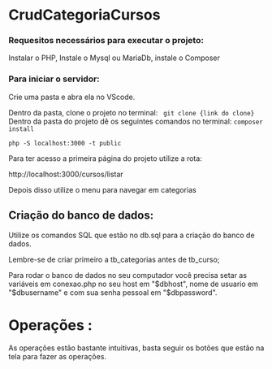# CrudCategoriaCursos


### Requesitos necessários para executar o projeto:
Instalar o PHP,
Instale o Mysql ou MariaDb,
instale o Composer

### Para iniciar o servidor:
Crie uma pasta e abra ela no VScode.

Dentro da pasta, clone o projeto no terminal:
` git clone {link do clone}`
Dentro da pasta do projeto dê os seguintes comandos no terminal:
`composer install`

`php -S localhost:3000 -t public` 

Para ter acesso a primeira página do projeto utilize a rota:

http://localhost:3000/cursos/listar

Depois disso utilize o menu para navegar em categorias



## Criação do banco de dados:
Utilize os comandos SQL que estão no db.sql para a criação do banco de dados.

Lembre-se de criar primeiro a tb_categorias antes de tb_curso;

Para rodar o banco de dados no seu computador você precisa setar as variáveis em conexao.php 
no seu host em "$dbhost", nome de usuario em "$dbusername" e com sua senha pessoal em "$dbpassword".

# Operações :
As operações estão bastante intuitivas, basta seguir os botões que estão na tela para fazer as operações.
